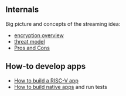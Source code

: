 ## Internals

Big picture and concepts of the streaming idea:

- [encryption overview](encryption-overview.md)
- [threat model](threat-model.md)
- [Pros and Cons](pros-and-cons.md)


## How-to develop apps

- [How to build a RISC-V app](app-dev.md)
- [How to build native apps](build-native.dev) and run tests
